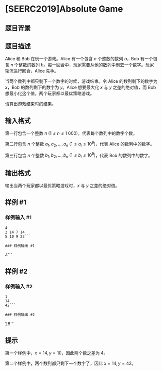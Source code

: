 # [SEERC2019]Absolute Game

## 题目背景



## 题目描述

Alice 和 Bob 在玩一个游戏。Alice 有一个包含 $n$ 个整数的数列 $a$，Bob 有一个包含 $n$ 个整数的数列 $b$。每一回合中，玩家需要从他的数列中删去一个数字。玩家轮流进行回合，Alice 先手。

当两个数列中都只剩下一个数字的时候，游戏结束。令 Alice 的数列剩下的数字为 $x$，Bob 的数列剩下的数字为 $y$。Alice 想要最大化 $x$ 与 $y$ 之差的绝对值，而 Bob 想最小化这个值。两个玩家都以最优策略游戏。

请算出游戏结束时的结果。

## 输入格式

第一行包含一个整数 $n \ (1 \leq n \leq 1 \ 000)$，代表每个数列中的数字个数。

第二行包含 $n$ 个整数 $a_1, a_2, \dots, a_n \ (1 \leq a_i \leq 10^9)$，代表 Alice 的数列中的数字。

第三行包含 $n$ 个整数 $b_1, b_2, \dots, b_n \ (1 \leq b_i \leq 10^9)$，代表 Bob 的数列中的数字。

## 输出格式

输出当两个玩家都以最优策略游戏时，$x$ 与 $y$ 之差的绝对值。

## 样例 #1

### 样例输入 #1
```
4
2 14 7 14
5 10 9 22```

### 样例输出 #1

```
4```

## 样例 #2

### 样例输入 #2
```
1
14
42```

### 样例输出 #2

```
28```

## 提示

第一个样例中，$x=14, y=10$，因此两个数之差为 $4$。

第二个样例中，两个数列都只剩下一个数字了，因此 $x=14, y=42$。
